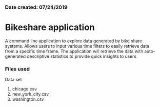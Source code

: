 ### Date created: 07/24/2019

# Bikeshare application
A command line application to explore data generated by bike share systems.
Allows users to input various time filters to easily retrieve data from a specific time frame. The application will retrieve the data with auto-generated descriptive statistics to provide quick insights to users.

### Files used
Data set
1. chicago.csv
2. new_york_city.csv
3. washington.csv

